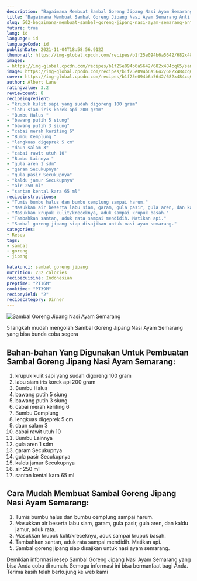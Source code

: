 ```yaml
---
description: "Bagaimana Membuat Sambal Goreng Jipang Nasi Ayam Semarang Anti Gagal"
title: "Bagaimana Membuat Sambal Goreng Jipang Nasi Ayam Semarang Anti Gagal"
slug: 502-bagaimana-membuat-sambal-goreng-jipang-nasi-ayam-semarang-anti-gagal
future: true
lang: id
language: id
languageCode: id
publishDate: 2021-11-04T18:58:56.912Z 
thumbnail: https://img-global.cpcdn.com/recipes/b1f25e094b6a5642/682x484cq65/sambal-goreng-jipang-nasi-ayam-semarang-foto-resep-utama.png
images:
- https://img-global.cpcdn.com/recipes/b1f25e094b6a5642/682x484cq65/sambal-goreng-jipang-nasi-ayam-semarang-foto-resep-utama.png
image: https://img-global.cpcdn.com/recipes/b1f25e094b6a5642/682x484cq65/sambal-goreng-jipang-nasi-ayam-semarang-foto-resep-utama.png
cover: https://img-global.cpcdn.com/recipes/b1f25e094b6a5642/682x484cq65/sambal-goreng-jipang-nasi-ayam-semarang-foto-resep-utama.png
author: Albert Lane
ratingvalue: 3.2
reviewcount: 8
recipeingredient:
- "krupuk kulit sapi yang sudah digoreng 100 gram"
- "labu siam iris korek api 200 gram"
- "Bumbu Halus "
- "bawang putih 5 siung"
- "bawang putih 3 siung"
- "cabai merah keriting 6"
- "Bumbu Cemplung "
- "lengkuas digeprek 5 cm"
- "daun salam 3"
- "cabai rawit utuh 10"
- "Bumbu Lainnya "
- "gula aren 1 sdm"
- "garam Secukupnya"
- "gula pasir Secukupnya"
- "kaldu jamur Secukupnya"
- "air 250 ml"
- "santan kental kara 65 ml"
recipeinstructions:
- "Tumis bumbu halus dan bumbu cemplung sampai harum."
- "Masukkan air beserta labu siam, garam, gula pasir, gula aren, dan kaldu jamur, aduk rata."
- "Masukkan krupuk kulit/kreceknya, aduk sampai krupuk basah."
- "Tambahkan santan, aduk rata sampai mendidih. Matikan api."
- "Sambal goreng jipang siap disajikan untuk nasi ayam semarang."
categories:
- Resep
tags:
- sambal
- goreng
- jipang

katakunci: sambal goreng jipang 
nutrition: 232 calories
recipecuisine: Indonesian
preptime: "PT16M"
cooktime: "PT39M"
recipeyield: "2"
recipecategory: Dinner
---
```



![Sambal Goreng Jipang Nasi Ayam Semarang](https://img-global.cpcdn.com/recipes/b1f25e094b6a5642/682x484cq65/sambal-goreng-jipang-nasi-ayam-semarang-foto-resep-utama.png)

5 langkah mudah mengolah  Sambal Goreng Jipang Nasi Ayam Semarang yang bisa bunda coba segera

<!--inarticleads1-->

## Bahan-bahan Yang Digunakan Untuk Pembuatan Sambal Goreng Jipang Nasi Ayam Semarang:

1. krupuk kulit sapi yang sudah digoreng 100 gram
1. labu siam iris korek api 200 gram
1. Bumbu Halus 
1. bawang putih 5 siung
1. bawang putih 3 siung
1. cabai merah keriting 6
1. Bumbu Cemplung 
1. lengkuas digeprek 5 cm
1. daun salam 3
1. cabai rawit utuh 10
1. Bumbu Lainnya 
1. gula aren 1 sdm
1. garam Secukupnya
1. gula pasir Secukupnya
1. kaldu jamur Secukupnya
1. air 250 ml
1. santan kental kara 65 ml



<!--inarticleads2-->

## Cara Mudah Membuat Sambal Goreng Jipang Nasi Ayam Semarang:

1. Tumis bumbu halus dan bumbu cemplung sampai harum.
1. Masukkan air beserta labu siam, garam, gula pasir, gula aren, dan kaldu jamur, aduk rata.
1. Masukkan krupuk kulit/kreceknya, aduk sampai krupuk basah.
1. Tambahkan santan, aduk rata sampai mendidih. Matikan api.
1. Sambal goreng jipang siap disajikan untuk nasi ayam semarang.




Demikian informasi  resep Sambal Goreng Jipang Nasi Ayam Semarang   yang bisa Anda coba di rumah. Semoga informasi ini bisa bermanfaat bagi Anda. Terima kasih telah berkujung ke web kami
